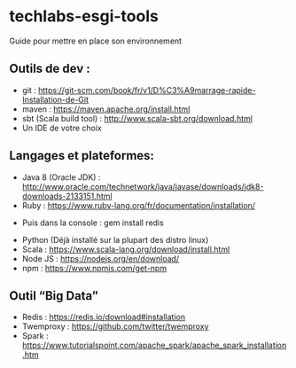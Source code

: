 # techlabs-esgi-tools
Guide pour mettre en place son environnement

## Outils de dev : 
 * git : https://git-scm.com/book/fr/v1/D%C3%A9marrage-rapide-Installation-de-Git
 * maven : https://maven.apache.org/install.html
 * sbt (Scala build tool) : http://www.scala-sbt.org/download.html
 * Un IDE de votre choix
## Langages et plateformes:
 * Java 8 (Oracle JDK) : http://www.oracle.com/technetwork/java/javase/downloads/jdk8-downloads-2133151.html
 * Ruby : https://www.ruby-lang.org/fr/documentation/installation/
  - Puis dans la console  : gem install redis
 * Python (Déjà installé sur la plupart des distro linux)
 * Scala : https://www.scala-lang.org/download/install.html
 * Node JS : https://nodejs.org/en/download/
 * npm : https://www.npmjs.com/get-npm
## Outil “Big Data”
 * Redis : https://redis.io/download#installation
 * Twemproxy : https://github.com/twitter/twemproxy
 * Spark : https://www.tutorialspoint.com/apache_spark/apache_spark_installation.htm

